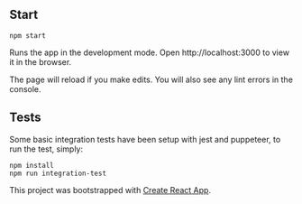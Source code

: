 ## Start
```
npm start
```
Runs the app in the development mode.
Open http://localhost:3000 to view it in the browser.

The page will reload if you make edits.
You will also see any lint errors in the console.

## Tests
Some basic integration tests have been setup with jest and puppeteer, to run the test, simply:

```
npm install
npm run integration-test
```

This project was bootstrapped with [Create React App](https://github.com/facebook/create-react-app).
